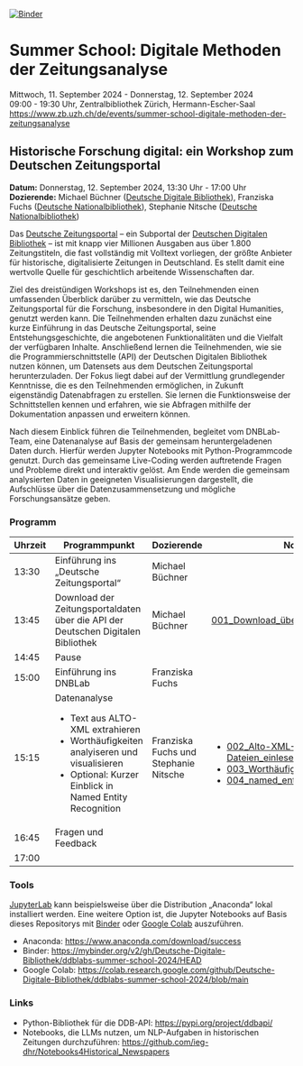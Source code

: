 [![Binder](https://mybinder.org/badge_logo.svg)](https://mybinder.org/v2/gh/Deutsche-Digitale-Bibliothek/ddblabs-summer-school-2024/HEAD)
# Summer School: Digitale Methoden der Zeitungsanalyse

Mittwoch, 11. September 2024 - Donnerstag, 12. September 2024  
09:00 - 19:30 Uhr, Zentralbibliothek Zürich, Hermann-Escher-Saal  
https://www.zb.uzh.ch/de/events/summer-school-digitale-methoden-der-zeitungsanalyse  

## Historische Forschung digital: ein Workshop zum Deutschen Zeitungsportal
**Datum:** Donnerstag, 12. September 2024, 13:30 Uhr - 17:00 Uhr  
**Dozierende:** Michael Büchner ([Deutsche Digitale Bibliothek](https://www.deutsche-digitale-bibliothek.de/)), Franziska Fuchs ([Deutsche Nationalbibliothek](https://www.dnb.de/)), Stephanie Nitsche ([Deutsche Nationalbibliothek](https://www.dnb.de/))  

Das [Deutsche Zeitungsportal](https://www.deutsche-digitale-bibliothek.de/newspaper) – ein Subportal der [Deutschen Digitalen Bibliothek](https://www.deutsche-digitale-bibliothek.de/) – ist mit knapp vier Millionen Ausgaben aus über 1.800 Zeitungstiteln, die fast vollständig mit Volltext vorliegen, der größte Anbieter für historische, digitalisierte Zeitungen in Deutschland. Es stellt damit eine wertvolle Quelle für geschichtlich arbeitende Wissenschaften dar.

Ziel des dreistündigen Workshops ist es, den Teilnehmenden einen umfassenden Überblick darüber zu vermitteln, wie das Deutsche Zeitungsportal für die Forschung, insbesondere in den Digital Humanities, genutzt werden kann. Die Teilnehmenden erhalten dazu zunächst eine kurze Einführung in das Deutsche Zeitungsportal, seine Entstehungsgeschichte, die angebotenen Funktionalitäten und die Vielfalt der verfügbaren Inhalte. Anschließend lernen die Teilnehmenden, wie sie die Programmierschnittstelle (API) der Deutschen Digitalen Bibliothek nutzen können, um Datensets aus dem Deutschen Zeitungsportal herunterzuladen. Der Fokus liegt dabei auf der Vermittlung grundlegender Kenntnisse, die es den Teilnehmenden ermöglichen, in Zukunft eigenständig Datenabfragen zu erstellen. Sie lernen die Funktionsweise der Schnittstellen kennen und erfahren, wie sie Abfragen mithilfe der Dokumentation anpassen und erweitern können.

Nach diesem Einblick führen die Teilnehmenden, begleitet vom DNBLab-Team, eine Datenanalyse auf Basis der gemeinsam heruntergeladenen Daten durch. Hierfür werden Jupyter Notebooks mit Python-Programmcode genutzt. Durch das gemeinsame Live-Coding werden auftretende Fragen und Probleme direkt und interaktiv gelöst. Am Ende werden die gemeinsam analysierten Daten in geeigneten Visualisierungen dargestellt, die Aufschlüsse über die Datenzusammensetzung und mögliche Forschungsansätze geben.

### Programm

| Uhrzeit | Programmpunkt                                                                    | Dozierende                             | Notebook   |
|---------|----------------------------------------------------------------------------------|----------------------------------------|------------|
| 13:30   | Einführung ins „Deutsche Zeitungsportal“                                         | Michael Büchner                        |            |
| 13:45   | Download der Zeitungsportaldaten über die API der Deutschen Digitalen Bibliothek | Michael Büchner                        | [001_Download_über_API_der_DDB](https://github.com/Deutsche-Digitale-Bibliothek/ddblabs-summer-school-2024/blob/main/001_Download_%C3%BCber_API_der_DDB.ipynb)    |
| 14:45   | Pause                                                                            |                                        |            |
| 15:00   | Einführung ins DNBLab                                                            | Franziska Fuchs                        |            |
| 15:15   | Datenanalyse  <br> <ul><li>Text aus ALTO-XML extrahieren</li><li>Worthäufigkeiten analyiseren und visualisieren</li><li>Optional: Kurzer Einblick in Named Entity Recognition</li></ul>                                                               | Franziska Fuchs und Stephanie Nitsche  |  <br> <ul><li>[002_Alto-XML-Dateien_einlesen_und_Texte_extrahieren](https://github.com/Deutsche-Digitale-Bibliothek/ddblabs-summer-school-2024/blob/main/002_Alto-XML-Dateien_einlesen_und_Texte_extrahieren.ipynb) </li><li> [003_Worthäufigkeiten_und_Analyse](https://github.com/Deutsche-Digitale-Bibliothek/ddblabs-summer-school-2024/blob/main/003_Worth%C3%A4ufigkeiten_und_Analyse.ipynb) </li><li> [004_named_entity_recognition](https://github.com/Deutsche-Digitale-Bibliothek/ddblabs-summer-school-2024/blob/main/004_named_entity_recognition.ipynb) </li></ul>   |           
| 16:45   | Fragen und Feedback                                                              |                                        |            |
| 17:00   |                                                                                  |                                        |            |

### Tools

[JupyterLab](https://jupyter.org/) kann beispielsweise über die Distribution „Anaconda“ lokal installiert werden. Eine weitere Option ist, die Jupyter Notebooks auf Basis dieses Repositorys mit [Binder](https://mybinder.org/) oder [Google Colab](https://colab.google/) auszuführen.
- Anaconda: https://www.anaconda.com/download/success
- Binder: https://mybinder.org/v2/gh/Deutsche-Digitale-Bibliothek/ddblabs-summer-school-2024/HEAD
- Google Colab: https://colab.research.google.com/github/Deutsche-Digitale-Bibliothek/ddblabs-summer-school-2024/blob/main

### Links
- Python-Bibliothek für die DDB-API: https://pypi.org/project/ddbapi/
- Notebooks, die LLMs nutzen, um NLP-Aufgaben in historischen Zeitungen durchzuführen: https://github.com/ieg-dhr/Notebooks4Historical_Newspapers

